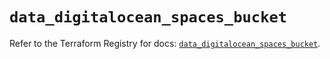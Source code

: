 # `data_digitalocean_spaces_bucket`

Refer to the Terraform Registry for docs: [`data_digitalocean_spaces_bucket`](https://registry.terraform.io/providers/digitalocean/digitalocean/2.45.0/docs/data-sources/spaces_bucket).
